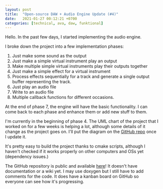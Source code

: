 ```yaml
---
layout: post
title:  "Open-source DAW + Audio Engine Update (#4)"
date:   2021-01-27 00:12:21 +0700
categories: [technical, ava, daw, funktional]
---
```

Hello.
In the past few days, I started implementing the audio engine.

I broke down the project into a few implementation phases:

1) Just make some sound as the output
2) Just make a simple virtual instrument play an output
3) Make multiple simple virtual instruments play their outputs together
4) Just make a simple effect for a virtual instrument
5) Process effects sequentially for a track and generate a single output buffer representing the track.
6) Just play an audio file
7) Write to an audio file
8) Multiple callback functions for different occasions.

At the end of phase 7, the engine will have the basic functionality. I can come back to each phase and enhance them or add new stuff to them.

I'm currently in the beginning of phase 4. The UML chart of the project that I worked on for a few weeks is helping a lot, although some details of it change as the project goes on. I'll put the diagram on the [GitHub repo](https://github.com/funktional-stdo/ava) once I update it.

It's pretty easy to build the project thanks to cmake scripts, although I haven't checked if it works properly on other computers and OSs yet (dependency issues.)

The GitHub repository is public and available [here](https://github.com/funktional-stdo/ava)! It doesn't have documentation or a wiki yet. I may use doxygen but I still have to add comments for the code. It does have a kanban board on GitHub so everyone can see how it's progressing.